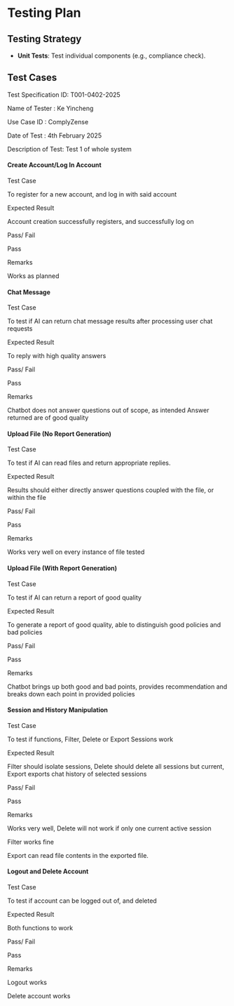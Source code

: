 # Testing Plan

## Testing Strategy
- **Unit Tests**: Test individual components (e.g., compliance check).


## Test Cases

Test Specification ID: T001-0402-2025 

Name of Tester           : Ke Yincheng 

Use Case ID                : ComplyZense 

Date of Test                : 4th February 2025 

Description of Test: Test 1 of whole system 

#### Create Account/Log In Account 

Test Case 

To register for a new account, and log in with said account 

Expected Result 

Account creation successfully registers, and successfully log on 

Pass/ Fail 

Pass 

Remarks 

Works as planned 


#### Chat Message 

Test Case 

To test if AI can return chat message results after processing user chat requests 

Expected Result 

To reply with high quality answers

Pass/ Fail 

Pass 

Remarks

Chatbot does not answer questions out of scope, as intended
Answer returned are of good quality 

#### Upload File (No Report Generation) 

Test Case

To test if AI can read files and return appropriate replies. 
  
Expected Result

Results should either directly answer questions coupled with the file, or within the file 

Pass/ Fail 

Pass 

Remarks 

Works very well on every instance of file tested 

#### Upload File (With Report Generation) 

Test Case

To test if AI can return a report of good quality 

Expected Result

To generate a report of good quality, able to distinguish good policies and bad policies 

Pass/ Fail

Pass 

Remarks

Chatbot brings up both good and bad points, provides recommendation and breaks down each point in provided policies 

#### Session and History Manipulation 

Test Case

To test if functions, Filter, Delete or Export Sessions work 

Expected Result

Filter should isolate sessions, Delete should delete all sessions but current, Export exports chat history of selected sessions 

Pass/ Fail

Pass 

Remarks

Works very well, Delete will not work if only one current active session 

Filter works fine 

Export can read file contents in the exported file. 


#### Logout and Delete Account 

Test Case

To test if account can be logged out of, and deleted 

Expected Result

Both functions to work 

Pass/ Fail

Pass 

Remarks

Logout works 

Delete account works 

